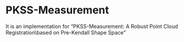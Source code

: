# PKSS-Measurement
It is an implementation for “PKSS-Measurement: A Robust Point Cloud Registration\\based on Pre-Kendall Shape Space”
